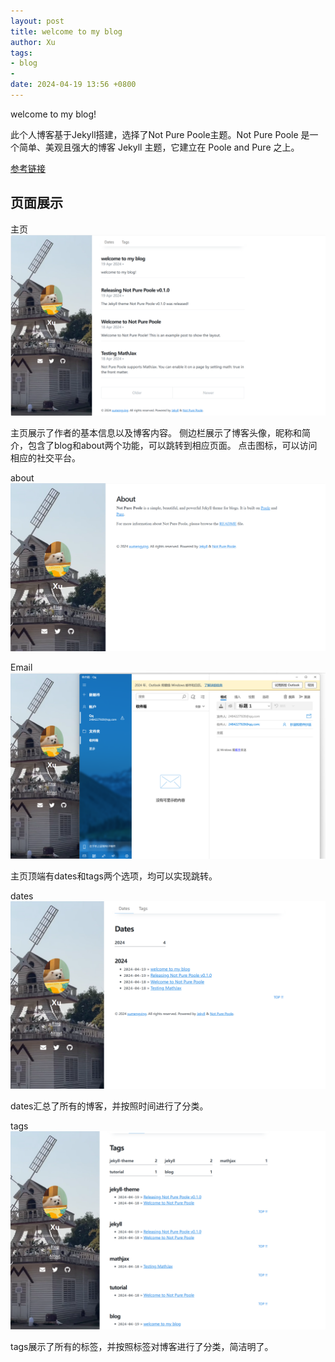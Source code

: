 ```yaml
---
layout: post
title: welcome to my blog
author: Xu
tags:
- blog
- 
date: 2024-04-19 13:56 +0800
---
```

welcome to my blog!

此个人博客基于Jekyll搭建，选择了Not Pure Poole主题。Not Pure Poole 是一个简单、美观且强大的博客 Jekyll 主题，它建立在 Poole and Pure 之上。

[参考链接](https://github.com/vszhub/not-pure-poole)

## 页面展示

主页
![主页](主页.png)

主页展示了作者的基本信息以及博客内容。
侧边栏展示了博客头像，昵称和简介，包含了blog和about两个功能，可以跳转到相应页面。
点击图标，可以访问相应的社交平台。

about
![about](about.png)

Email
![Email](Email.png)

主页顶端有dates和tags两个选项，均可以实现跳转。

dates
![date](date.png)

dates汇总了所有的博客，并按照时间进行了分类。

tags
![tag](tag.png)

tags展示了所有的标签，并按照标签对博客进行了分类，简洁明了。

